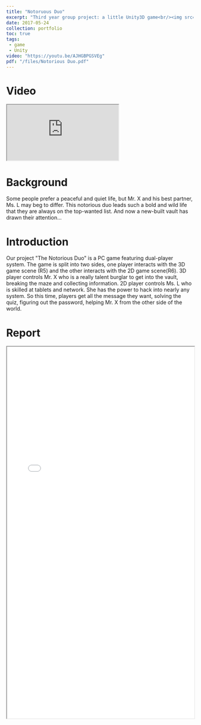 ```yaml
---
title: "Notoruous Duo"
excerpt: "Third year group project: a little Unity3D game<br/><img src='/images/NotoriousDuo.png' width='80%' style='display: block; margin-left: auto; margin-right: auto; margin-top: 20px'>"
date: 2017-05-24
collection: portfolio
toc: true
tags:
 - game
 - Unity
video: "https://youtu.be/AJHGBPGSVEg"
pdf: "/files/Notorious Duo.pdf"
---
```


Video
======
<iframe src="https://www.youtube.com/embed/AJHGBPGSVEg"></iframe>


Background
======
Some people prefer a peaceful and quiet life, but Mr. X and his best partner, Ms. L may beg to differ. This notorious duo leads such a bold and wild life that they are always on the top-wanted list. And now a new-built vault has drawn their attention...

Introduction
======
Our project "The Notorious Duo" is a PC game featuring dual-player system. The game  is split into two sides, one player interacts with the 3D game scene (R5) and the other 
interacts with the 2D game scene(R6). 3D player controls Mr. X who is a really talent burglar to get into the vault, breaking the maze and collecting information. 2D player 
controls Ms. L who is skilled at tablets and network. She has the power to hack into nearly any system. So this time, players get all the message they want, solving the quiz, figuring out the password, helping Mr. X from the other side of the world.

Report
======
<iframe src="/files/Notorious Duo.pdf" width="100%" height="1000"></iframe>